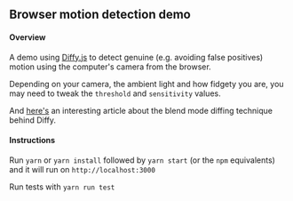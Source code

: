 ## Browser motion detection demo

#### Overview
A demo using [Diffy.js](https://github.com/maniart/diffyjs) to detect genuine (e.g. avoiding false positives) motion using the computer's camera from the browser.

Depending on your camera, the ambient light and how fidgety you are, you may need to tweak the `threshold` and `sensitivity` values.

And [here's](https://www.adobe.com/devnet/archive/html5/articles/javascript-motion-detection.html) an interesting article about the blend mode diffing technique behind Diffy.

#### Instructions
Run `yarn` or `yarn install` followed by `yarn start` (or the `npm` equivalents) and it will run on `http://localhost:3000`

Run tests with `yarn run test`
